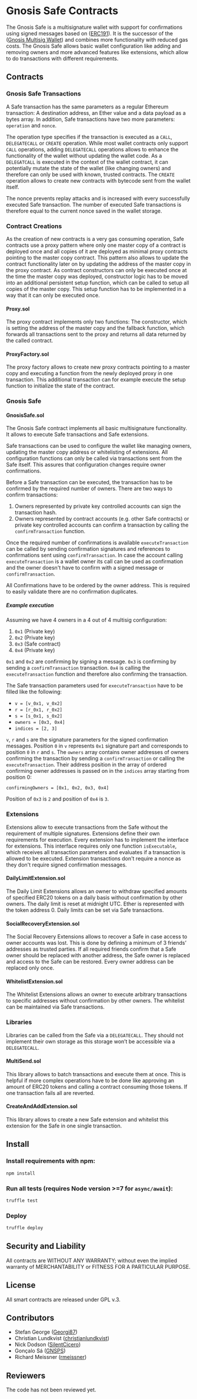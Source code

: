 Gnosis Safe Contracts
=====================

The Gnosis Safe is a multisignature wallet with support for confirmations using signed messages based on ([ERC191](https://github.com/ethereum/EIPs/issues/191)). It is the successor of the ([Gnosis Multisig Wallet](https://github.com/gnosis/MultiSigWallet)) and combines more functionality with reduced gas costs. The Gnosis Safe allows basic wallet configuration like adding and removing owners and more advanced features like extensions, which allow to do transactions with different requirements.

Contracts
---------
### Gnosis Safe Transactions
A Safe transaction has the same parameters as a regular Ethereum transaction: A destination address, an Ether value and a data payload as a bytes array. In addition, Safe transactions have two more parameters: `operation` and `nonce`.

The operation type specifies if the transaction is executed as a `CALL`, `DELEGATECALL` or `CREATE` operation. While most wallet contracts only support `CALL` operations, adding `DELEGATECALL` operations allows to enhance the functionality of the wallet without updating the wallet code. As a `DELEGATCALL` is executed in the context of the wallet contract, it can potentially mutate the state of the wallet (like changing owners) and therefore can only be used with known, trusted contracts. The `CREATE` operation allows to create new contracts with bytecode sent from the wallet itself.

The nonce prevents replay attacks and is increased with every successfully executed Safe transaction. The number of executed Safe transactions is therefore equal to the current nonce saved in the wallet storage.

### Contract Creations
As the creation of new contracts is a very gas consuming operation, Safe contracts use a proxy pattern where only one master copy of a contract is deployed once and all copies of it are deployed as minimal proxy contracts pointing to the master copy contract. This pattern also allows to update the contract functionality later on by updating the address of the master copy in the proxy contract. As contract constructors can only be executed once at the time the master copy was deployed, constructor logic has to be moved into an additional persistent setup function, which can be called to setup all copies of the master copy. This setup function has to be implemented in a way that it can only be executed once.

#### Proxy.sol
The proxy contract implements only two functions: The constructor, which is setting the address of the master copy and the fallback function, which forwards all transactions sent to the proxy and returns all data returned by the called contract.

#### ProxyFactory.sol
The proxy factory allows to create new proxy contracts pointing to a master copy and executing a function from the newly deployed proxy in one transaction. This additional transaction can for example execute the setup function to initialize the state of the contract.

### Gnosis Safe
#### GnosisSafe.sol
The Gnosis Safe contract implements all basic multisignature functionality. It allows to execute Safe transactions and Safe extensions.

Safe transactions can be used to configure the wallet like managing owners, updating the master copy address or whitelisting of extensions. All configuration functions can only be called via transactions sent from the Safe itself. This assures that configuration changes require owner confirmations.

Before a Safe transaction can be executed, the transaction has to be confirmed by the required number of owners. There are two ways to confirm transactions:

1. Owners represented by private key controlled accounts can sign the transaction hash.
2. Owners represented by contract accounts (e.g. other Safe contracts) or private key controlled accounts can confirm a transaction by calling the `confirmTransaction` function.

Once the required number of confirmations is available `executeTransaction` can be called by sending confirmation signatures and references to confirmations sent using `confirmTransaction`. In case the account calling `executeTransaction` is a wallet owner its call can be used as confirmation and the owner doesn't have to confirm with a signed message or `confirmTransaction`.

All Confirmations have to be ordered by the owner address. This is required to easily validate there are no confirmation duplicates.

##### Example execution

Assuming we have 4 owners in a 4 out of 4 multisig configuration:

1. `0x1` (Private key)
2. `0x2` (Private key)
3. `0x3` (Safe contract)
4. `0x4` (Private key)

`0x1` and `0x2` are confirming by signing a message. `0x3` is confirming by sending a `confirmTransaction` transaction. `0x4` is calling the `executeTransaction` function and therefore also confirming the transaction.

The Safe transaction parameters used for `executeTransaction` have to be filled like the following:
* `v = [v_0x1, v_0x2]`
* `r = [r_0x1, r_0x2]`
* `s = [s_0x1, s_0x2]`
* `owners = [0x3, 0x4]`
* `indices = [2, 3]`

`v`, `r` and `s` are the signature parameters for the signed confirmation messages. Position `0` in `v` represents `0x1` signature part and corresponds to position `0` in `r` and `s`. The `owners` array contains owner addresses of owners confirming the transaction by sending a `confirmTransaction` or calling the `executeTransaction`. Their address position in the array of ordered confirming owner addresses is passed on in the `indices` array starting from position 0:

`confirmingOwners = [0x1, 0x2, 0x3, 0x4]`

Position of `0x3` is `2` and position of `0x4` is `3`.

### Extensions
Extensions allow to execute transactions from the Safe without the requirement of multiple signatures. Extensions define their own requirements for execution. Every extension has to implement the interface for extensions. This interface requires only one function `isExecutable`, which receives all transaction parameters and evaluates if a transaction is allowed to be executed. Extension transactions don't require a nonce as they don't require signed confirmation messages.

#### DailyLimitExtension.sol
The Daily Limit Extensions allows an owner to withdraw specified amounts of specified ERC20 tokens on a daily basis without confirmation by other owners. The daily limit is reset at midnight UTC. Ether is represented with the token address 0. Daily limits can be set via Safe transactions.

#### SocialRecoveryExtension.sol
The Social Recovery Extensions allows to recover a Safe in case access to owner accounts was lost. This is done by defining a minimum of 3 friends’ addresses as trusted parties. If all required friends confirm that a Safe owner should be replaced with another address, the Safe owner is replaced and access to the Safe can be restored. Every owner address can be replaced only once.

#### WhitelistExtension.sol
The Whitelist Extensions allows an owner to execute arbitrary transactions to specific addresses without confirmation by other owners. The whitelist can be maintained via Safe transactions.

### Libraries
Libraries can be called from the Safe via a `DELEGATECALL`. They should not implement their own storage as this storage won’t be accessible via a `DELEGATECALL`.

#### MultiSend.sol
This library allows to batch transactions and execute them at once. This is helpful if more complex operations have to be done like approving an amount of ERC20 tokens and calling a contract consuming those tokens. If one transaction fails all are reverted.

#### CreateAndAddExtension.sol
This library allows to create a new Safe extension and whitelist this extension for the Safe in one single transaction.

Install
-------
### Install requirements with npm:

```bash
npm install
```

### Run all tests (requires Node version >=7 for `async/await`):

```bash
truffle test
```

### Deploy

```bash
truffle deploy
```

Security and Liability
----------------------
All contracts are WITHOUT ANY WARRANTY; without even the implied warranty of MERCHANTABILITY or FITNESS FOR A PARTICULAR PURPOSE.

License
-------
All smart contracts are released under GPL v.3.

Contributors
------------
- Stefan George ([Georgi87](https://github.com/Georgi87))
- Christian Lundkvist ([christianlundkvist](https://github.com/christianlundkvist))
- Nick Dodson ([SilentCicero](https://github.com/SilentCicero))
- Gonçalo Sá ([GNSPS](https://github.com/GNSPS))
- Richard Meissner ([rmeissner](https://github.com/rmeissner))

Reviewers
---------
The code has not been reviewed yet.
